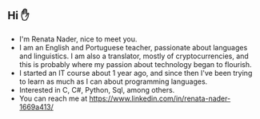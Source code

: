 ## Hi :hand:

- I'm Renata Nader, nice to meet you.
- I am an English and Portuguese teacher, passionate about languages and linguistics. I am also a translator, mostly of cryptocurrencies, and this is probably where my passion about technology began to flourish.
- I started an IT course about 1 year ago, and since then I've been trying to learn as much as I can about programming languages.
- Interested in C, C#, Python, Sql, among others.
- You can reach me at https://www.linkedin.com/in/renata-nader-1669a413/  